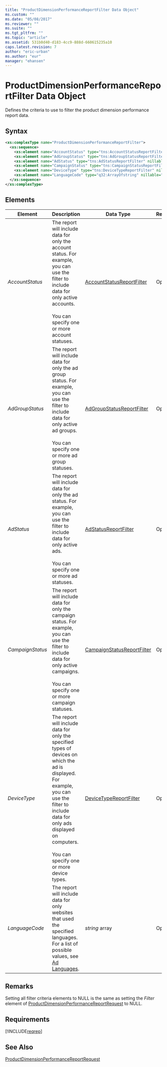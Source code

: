 ```yaml
---
title: "ProductDimensionPerformanceReportFilter Data Object"
ms.custom: ""
ms.date: "05/08/2017"
ms.reviewer: ""
ms.suite: ""
ms.tgt_pltfrm: ""
ms.topic: "article"
ms.assetid: 531b0d40-d183-4cc9-888d-660615235a10
caps.latest.revision: 7
author: "eric-urban"
ms.author: "eur"
manager: "ehansen"
---
```

# ProductDimensionPerformanceReportFilter Data Object
Defines the criteria to use to filter the product dimension performance report data.

## Syntax

```xml
<xs:complexType name="ProductDimensionPerformanceReportFilter">
  <xs:sequence>
    <xs:element name="AccountStatus" type="tns:AccountStatusReportFilter" nillable="true" minOccurs="0"/>
    <xs:element name="AdGroupStatus" type="tns:AdGroupStatusReportFilter" nillable="true" minOccurs="0"/>
    <xs:element name="AdStatus" type="tns:AdStatusReportFilter" nillable="true" minOccurs="0"/>
    <xs:element name="CampaignStatus" type="tns:CampaignStatusReportFilter" nillable="true" minOccurs="0"/>
    <xs:element name="DeviceType" type="tns:DeviceTypeReportFilter" nillable="true" minOccurs="0"/>
    <xs:element name="LanguageCode" type="q32:ArrayOfstring" nillable="true" minOccurs="0" xmlns:q32="http://schemas.microsoft.com/2003/10/Serialization/Arrays"/>
  </xs:sequence>
</xs:complexType>
```

## <a name="Elements"></a>Elements

|Element|Description|Data Type|Required/Optional|
|-----------|---------------|-------------|---------------------|
|*AccountStatus*|The report will include data for only the account status. For example, you can use the filter to include data for only active accounts.<br /><br />You can specify one or more account statuses.|[AccountStatusReportFilter](../reporting-api/accountstatusreportfilter-value-set.md)|Optional|
|*AdGroupStatus*|The report will include data for only the ad group status. For example, you can use the filter to include data for only active ad groups.<br /><br />You can specify one or more ad group statuses.|[AdGroupStatusReportFilter](../reporting-api/adgroupstatusreportfilter-value-set.md)|Optional|
|*AdStatus*|The report will include data for only the ad status. For example, you can use the filter to include data for only active ads.<br /><br />You can specify one or more ad statuses.|[AdStatusReportFilter](../reporting-api/adstatusreportfilter-value-set.md)|Optional|
|*CampaignStatus*|The report will include data for only the campaign status. For example, you can use the filter to include data for only active campaigns.<br /><br />You can specify one or more campaign statuses.|[CampaignStatusReportFilter](../reporting-api/campaignstatusreportfilter-value-set.md)|Optional|
|*DeviceType*|The report will include data for only the specified types of devices on which the ad is displayed. For example, you can use the filter to include data for only ads displayed on computers.<br /><br />You can specify one or more device types.|[DeviceTypeReportFilter](../reporting-api/devicetypereportfilter-value-set.md)|Optional|
|*LanguageCode*|The report will include data for only websites that used the specified languages. For a list of possible values, see [Ad Languages](http://msdn.microsoft.com/library/ac68ee2d-1cbc-4ea7-b648-68c21f8ffa3a).|*string* array|Optional|

## Remarks
Setting all filter criteria elements to NULL is the same as setting the *Filter* element of [ProductDimensionPerformanceReportRequest](../reporting-api/productdimensionperformancereportrequest-data-object.md) to NULL.

## Requirements
[!INCLUDE[reqrep](../reporting-api/includes/reqrep.md)]
## See Also
[ProductDimensionPerformanceReportRequest](../reporting-api/productdimensionperformancereportrequest-data-object.md)

